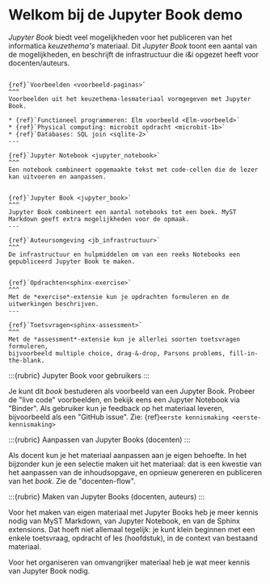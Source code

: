 # Welkom bij de Jupyter Book demo

*Jupyter Book* biedt veel mogelijkheden voor het publiceren van het informatica *keuzethema's* materiaal.
Dit *Jupyter Book* toont een aantal van de mogelijkheden, en beschrijft de infrastructuur die i&i opgezet heeft voor docenten/auteurs.

````{panels}

{ref}`Voorbeelden <voorbeeld-paginas>`
^^^
Voorbeelden uit het keuzethema-lesmateriaal vormgegeven met Jupyter Book.

* {ref}`Functioneel programmeren: Elm voorbeeld <Elm-voorbeeld>`
* {ref}`Physical computing: microbit opdracht <microbit-1b>`
* {ref}`Databases: SQL join <sqlite-2>`
---

{ref}`Jupyter Notebook <jupyter_notebook>`
^^^
Een notebook combineert opgemaakte tekst met code-cellen die de lezer kan uitvoeren en aanpassen.
````

````{panels}

{ref}`Jupyter Book <jupyter_book>`
^^^
Jupyter Book combineert een aantal notebooks tot een boek. MyST Markdown geeft extra mogelijkheden voor de opmaak.
---

{ref}`Auteursomgeving <jb_infrastructuur>`
^^^
De infrastructuur en hulpmiddelen om van een reeks Notebooks een gepubliceerd Jupyter Book te maken.
````

````{panels}

{ref}`Opdrachten<sphinx-exercise>`
^^^
Met de *exercise*-extensie kun je opdrachten formuleren en de uitwerkingen beschrijven.
---

{ref}`Toetsvragen<sphinx-assessment>`
^^^
Met de *assessment*-extensie kun je allerlei soorten toetsvragen formuleren,
bijvoorbeeld multiple choice, drag-&-drop, Parsons problems, fill-in-the-blank.
````

:::{rubric} Jupyter Book voor gebruikers
:::

Je kunt dit *book* bestuderen als voorbeeld van een Jupyter Book.
Probeer de "live code" voorbeelden, en bekijk eens een Jupyter Notebook via "Binder".
Als gebruiker kun je feedback op het materiaal leveren, bijvoorbeeld als een "GitHub issue".
Zie: {ref}`eerste kennismaking <eerste-kennismaking>`

:::{rubric} Aanpassen van Jupyter Books (docenten)
:::

Als docent kun je het materiaal aanpassen aan je eigen behoefte.
In het bijzonder kun je een selectie maken uit het materiaal:
dat is een kwestie van het aanpassen van de inhoudsopgave, en opnieuw genereren en publiceren van het *book*.
Zie de "docenten-flow".

:::{rubric} Maken van Jupyter Books (docenten, auteurs)
:::

Voor het maken van eigen materiaal met Jupyter Books heb je meer kennis nodig van MyST Markdown, van Jupyter Notebook, en van de Sphinx extensions.
Dat hoeft niet allemaal tegelijk: je kunt klein beginnen met een enkele toetsvraag, opdracht of les (hoofdstuk),
in de context van bestaand materiaal.

Voor het organiseren van omvangrijker materiaal heb je wat meer kennis van Jupyter Book nodig.
